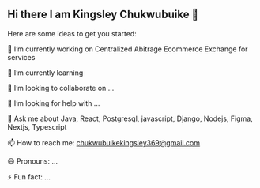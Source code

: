 ## Hi there I am Kingsley Chukwubuike 👋




Here are some ideas to get you started:

 🔭 I’m currently working on  Centralized Abitrage Ecommerce 
Exchange for services 

 🌱 I’m currently learning 
 
 👯 I’m looking to collaborate on ...
 
 🤔 I’m looking for help with ...
 
 💬 Ask me about Java, React, Postgresql, javascript, Django, Nodejs, Figma, Nextjs, Typescript
 
 📫 How to reach me: chukwubuikekingsley369@gmail.com
 
 😄 Pronouns: ...
 
 ⚡ Fun fact: ...

